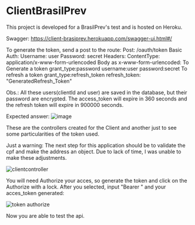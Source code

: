# ClientBrasilPrev
This project is developed for a BrasilPrev's test and is hosted on Heroku. 

Swagger: https://client-brasiprev.herokuapp.com/swagger-ui.html#/

To generate the token, send a post to the route: 
  Post: /oauth/token 
  Basic Auth: 
    Username: user
    Password: secret
  Headers:
    ContentType: application/x-www-form-urlencoded
  Body as x-www-form-urlencoded:
  To Generate a token
    grant_type:password
    username:user
    password:secret
  To refresh a token
    grant_type:refresh_token
    refresh_token: "GeneratedRefresh_Token"
    
    
  Obs.: 
  All these users(clientId and user) are saved in the database, but their password are encrypted.
  The access_token will expire in 360 seconds and the refresh token will expire in 900000 seconds.
  
  Expected answer:
    ![image](https://user-images.githubusercontent.com/18118193/91001341-d4bef080-e5a1-11ea-8b8a-80560c0cddc6.png)


These are the controllers created for the Client and another just to see some particularities of the token used.

Just a warning: The next step for this application should be to validate the cpf and make the address an object. Due to lack of time, I was unable to make these adjustments.

![clientcontroller](https://user-images.githubusercontent.com/18118193/91000870-8b21d600-e5a0-11ea-9147-4949eb6edb9e.PNG)

You will need Authorize your acces, so generate the token and click on the Authorize with a lock. After you selected, input "Bearer " and your acces_token generated:

![token authorize](https://user-images.githubusercontent.com/18118193/91002055-eef9ce00-e5a3-11ea-8126-4b62060824a9.PNG)

Now you are able to test the api.
